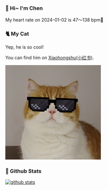 ### 👋 Hi~ I'm Chen 

My heart rate on 2024-01-02 is 47～138 bpm💖

### 🐈 My Cat
Yep, he is so cool!

You can find him on [Xiaohongshu(小红书)](https://www.xiaohongshu.com/user/profile/5f0565e100000000010051f5).

<img src="/images/mycat.jpg" width="300px" />

### 🧐 Github Stats
[![github stats](https://github-readme-stats.vercel.app/api?username=z1cheng&show_icons=true&theme=default)](https://github.com/anuraghazra/github-readme-stats)

